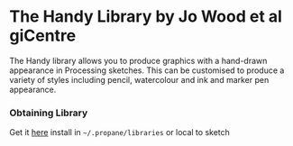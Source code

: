 # The Handy Library by Jo Wood et al giCentre

The Handy library allows you to produce graphics with a hand-drawn appearance in Processing sketches. This can be customised to produce a variety of styles including pencil, watercolour and ink and marker pen appearance.

### Obtaining Library

Get it [here][web] install in `~/.propane/libraries` or local to sketch

[web]:https://www.gicentre.net/handy
